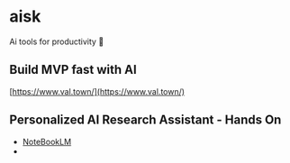 # aisk
Ai tools for productivity 🚀
## Build MVP fast with AI
[https://www.val.town/](https://www.val.town/)

## Personalized AI Research Assistant - Hands On
- [NoteBookLM](https://notebooklm.google/)
- 
